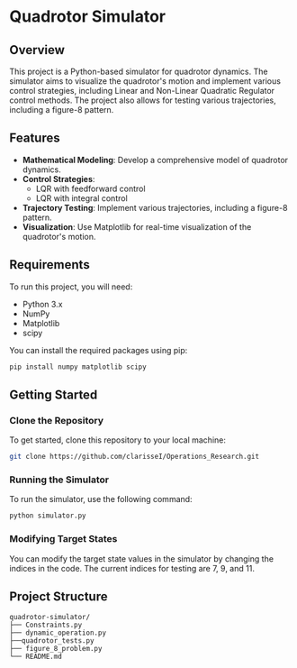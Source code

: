 # Quadrotor Simulator

## Overview

This project is a Python-based simulator for quadrotor dynamics. The simulator aims to visualize the quadrotor's motion and implement various control strategies, including Linear and Non-Linear Quadratic Regulator control methods. The project also allows for testing various trajectories, including a figure-8 pattern.

## Features

- **Mathematical Modeling**: Develop a comprehensive model of quadrotor dynamics.
- **Control Strategies**:
  - LQR with feedforward control
  - LQR with integral control
- **Trajectory Testing**: Implement various trajectories, including a figure-8 pattern.
- **Visualization**: Use Matplotlib for real-time visualization of the quadrotor's motion.

## Requirements

To run this project, you will need:

- Python 3.x
- NumPy
- Matplotlib
- scipy

You can install the required packages using pip:

```bash
pip install numpy matplotlib scipy
```

## Getting Started

### Clone the Repository

To get started, clone this repository to your local machine:

```bash
git clone https://github.com/clarisseI/Operations_Research.git
```

### Running the Simulator

To run the simulator, use the following command:

```bash
python simulator.py
```

### Modifying Target States

You can modify the target state values in the simulator by changing the indices in the code. The current indices for testing are 7, 9, and 11.

## Project Structure

```
quadrotor-simulator/
├── Constraints.py         
├── dynamic_operation.py    
├──quadrotor_tests.py         
├── figure_8_problem.py      
└── README.md             
```

